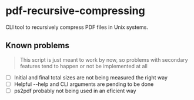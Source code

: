 # pdf-recursive-compressing
CLI tool to recursively compress PDF files in Unix systems.

## Known problems
> This script is just meant to work by now, so problems with secondary features tend to happen or not be implemented at all

- [ ] Initial and final total sizes are not being measured the right way
- [ ] Helpful --help and CLI arguments are pending to be done
- [ ] ps2pdf probably not being used in an eficient way
